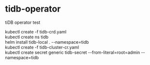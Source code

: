 # tidb-operator
tiDB operator test

kubectl create -f tidb-crd.yaml \
kubectl create ns tidb \
helm install tidb-local . --namespace=tidb \
kubectl create -f tidb-cluster-cr.yaml \
kubectl create secret generic tidb-secret --from-literal=root=admin --namespace=tidb 